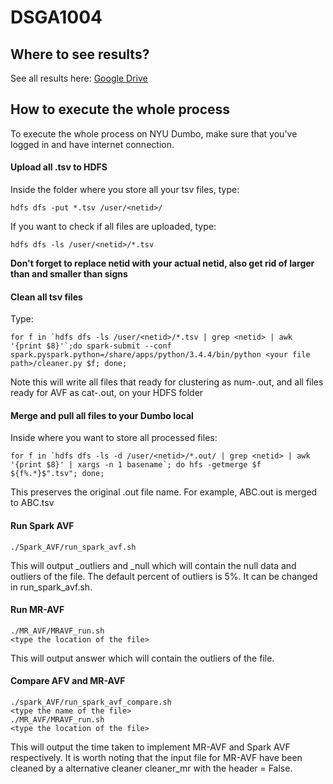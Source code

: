 # DSGA1004

## Where to see results?
See all results here: <a href="https://drive.google.com/drive/folders/11vk9Bb8C9-Ge0SjPut09yIiDfpMcA83B?usp=sharing">Google Drive</a>

## How to execute the whole process
To execute the whole process on NYU Dumbo, make sure that you've logged in and have internet connection.

#### Upload all .tsv to HDFS
Inside the folder where you store all your tsv files, type:
```
hdfs dfs -put *.tsv /user/<netid>/
```
If you want to check if all files are uploaded, type:
```
hdfs dfs -ls /user/<netid>/*.tsv
```
**Don't forget to replace netid with your actual netid, also get rid of larger than and smaller than signs**

#### Clean all tsv files
Type:
```
for f in `hdfs dfs -ls /user/<netid>/*.tsv | grep <netid> | awk '{print $8}'`;do spark-submit --conf spark.pyspark.python=/share/apps/python/3.4.4/bin/python <your file path>/cleaner.py $f; done;
```
Note this will write all files that ready for clustering as num-<orioginal name>.out, and all files ready for AVF as cat-<original name>.out, on your HDFS folder

#### Merge and pull all files to your Dumbo local
Inside where you want to store all processed files:
```
for f in `hdfs dfs -ls -d /user/<netid>/*.out/ | grep <netid> | awk '{print $8}' | xargs -n 1 basename`; do hfs -getmerge $f ${f%.*}$".tsv"; done;
```
This preserves the original .out file name. For example, ABC.out is merged to ABC.tsv 

#### Run Spark AVF
```
./Spark_AVF/run_spark_avf.sh

```
This will output <filename>_outliers and <filename>_null which will contain the null data and outliers of the file.
The default percent of outliers is 5%. It can be changed in run_spark_avf.sh.
  
#### Run MR-AVF
```
./MR_AVF/MRAVF_run.sh
<type the location of the file>
```
This will output answer which will contain the outliers of the file.

#### Compare AFV and MR-AVF
```
./spark_AVF/run_spark_avf_compare.sh
<type the name of the file>
./MR_AVF/MRAVF_run.sh
<type the location of the file>
```
This will output the time taken to implement MR-AVF and Spark AVF respectively. It is worth noting that the input file for MR-AVF have been cleaned by a alternative cleaner cleaner_mr with the header = False.
